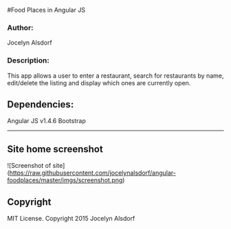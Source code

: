 #Food Places in Angular JS
<h3>Author:</h3>
Jocelyn Alsdorf

<h3>Description:</h3>
This app allows a user to enter a restaurant, search for restaurants by name, edit/delete the listing and display which ones are currently open.

<h2>Dependencies:</h2>

Angular JS v1.4.6
Bootstrap


---------
## Site home screenshot

![Screenshot of site] (https://raw.githubusercontent.com/jocelynalsdorf/angular-foodplaces/master/imgs/screenshot.png)


<h2>Copyright</h2>
MIT License. Copyright 2015  Jocelyn Alsdorf
